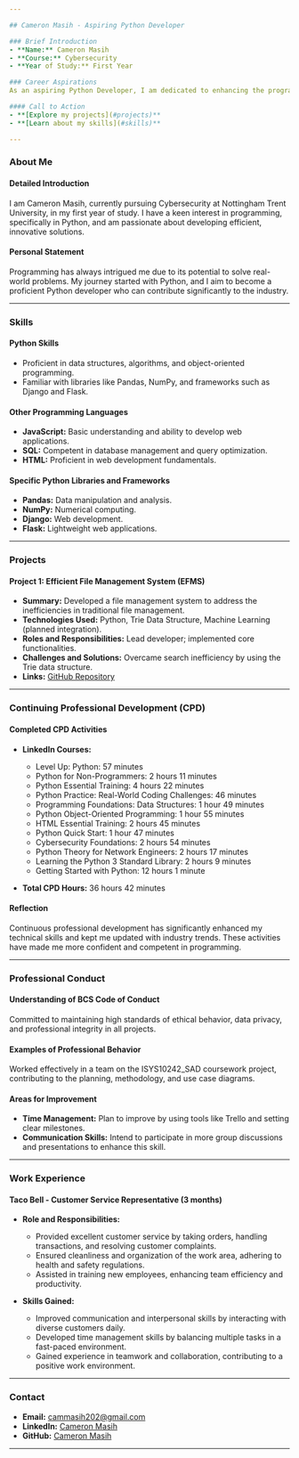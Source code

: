 ```yaml
---

## Cameron Masih - Aspiring Python Developer

### Brief Introduction
- **Name:** Cameron Masih
- **Course:** Cybersecurity
- **Year of Study:** First Year

### Career Aspirations
As an aspiring Python Developer, I am dedicated to enhancing the programming industry with innovative solutions and continuous learning.

#### Call to Action
- **[Explore my projects](#projects)**
- **[Learn about my skills](#skills)**

---
```


### About Me
#### Detailed Introduction
I am Cameron Masih, currently pursuing Cybersecurity at Nottingham Trent University, in my first year of study. I have a keen interest in programming, specifically in Python, and am passionate about developing efficient, innovative solutions.

#### Personal Statement
Programming has always intrigued me due to its potential to solve real-world problems. My journey started with Python, and I aim to become a proficient Python developer who can contribute significantly to the industry.

---

### Skills
#### Python Skills
- Proficient in data structures, algorithms, and object-oriented programming.
- Familiar with libraries like Pandas, NumPy, and frameworks such as Django and Flask.

#### Other Programming Languages
- **JavaScript:** Basic understanding and ability to develop web applications.
- **SQL:** Competent in database management and query optimization.
- **HTML:** Proficient in web development fundamentals.

#### Specific Python Libraries and Frameworks
- **Pandas:** Data manipulation and analysis.
- **NumPy:** Numerical computing.
- **Django:** Web development.
- **Flask:** Lightweight web applications.

---

### Projects
#### Project 1: Efficient File Management System (EFMS)
- **Summary:** Developed a file management system to address the inefficiencies in traditional file management.
- **Technologies Used:** Python, Trie Data Structure, Machine Learning (planned integration).
- **Roles and Responsibilities:** Lead developer; implemented core functionalities.
- **Challenges and Solutions:** Overcame search inefficiency by using the Trie data structure.
- **Links:** [GitHub Repository](https://github.com/KakashiCAM/Efficient-File-Management-System-EFMS-)

---

### Continuing Professional Development (CPD)
#### Completed CPD Activities
- **LinkedIn Courses:**
  - Level Up: Python: 57 minutes
  - Python for Non-Programmers: 2 hours 11 minutes
  - Python Essential Training: 4 hours 22 minutes
  - Python Practice: Real-World Coding Challenges: 46 minutes
  - Programming Foundations: Data Structures: 1 hour 49 minutes
  - Python Object-Oriented Programming: 1 hour 55 minutes
  - HTML Essential Training: 2 hours 45 minutes
  - Python Quick Start: 1 hour 47 minutes
  - Cybersecurity Foundations: 2 hours 54 minutes
  - Python Theory for Network Engineers: 2 hours 17 minutes
  - Learning the Python 3 Standard Library: 2 hours 9 minutes
  - Getting Started with Python: 12 hours 1 minute

- **Total CPD Hours:** 36 hours 42 minutes

#### Reflection
Continuous professional development has significantly enhanced my technical skills and kept me updated with industry trends. These activities have made me more confident and competent in programming.

---

### Professional Conduct
#### Understanding of BCS Code of Conduct
Committed to maintaining high standards of ethical behavior, data privacy, and professional integrity in all projects.

#### Examples of Professional Behavior
Worked effectively in a team on the ISYS10242_SAD coursework project, contributing to the planning, methodology, and use case diagrams.

#### Areas for Improvement
- **Time Management:** Plan to improve by using tools like Trello and setting clear milestones.
- **Communication Skills:** Intend to participate in more group discussions and presentations to enhance this skill.

---

### Work Experience
#### Taco Bell - Customer Service Representative (3 months)
- **Role and Responsibilities:**
  - Provided excellent customer service by taking orders, handling transactions, and resolving customer complaints.
  - Ensured cleanliness and organization of the work area, adhering to health and safety regulations.
  - Assisted in training new employees, enhancing team efficiency and productivity.

- **Skills Gained:**
  - Improved communication and interpersonal skills by interacting with diverse customers daily.
  - Developed time management skills by balancing multiple tasks in a fast-paced environment.
  - Gained experience in teamwork and collaboration, contributing to a positive work environment.

---

### Contact
- **Email:** [cammasih202@gmail.com](mailto:cammasih202@gmail.com)
- **LinkedIn:** [Cameron Masih](https://www.linkedin.com/in/cameron-masih-12b2642a8/)
- **GitHub:** [Cameron Masih](https://github.com/KakashiCAM)

---

